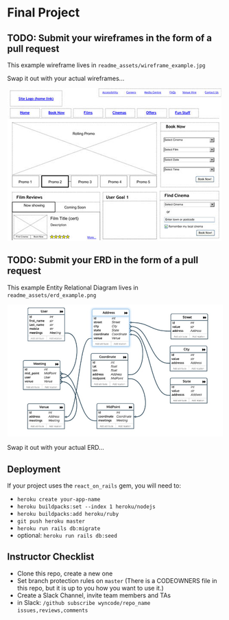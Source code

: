 # Final Project

## TODO: Submit your wireframes in the form of a pull request

This example wireframe lives in `readme_assets/wireframe_example.jpg`

Swap it out with your actual wireframes...

![Wireframe Example](readme_assets/wireframe_example.jpg)

## TODO: Submit your ERD in the form of a pull request

This example Entity Relational Diagram lives in `readme_assets/erd_example.png`

![ERD Example](readme_assets/erd.png)

Swap it out with your actual ERD...

## Deployment

If your project uses the `react_on_rails` gem, you will need to:

* `heroku create your-app-name`
* `heroku buildpacks:set --index 1 heroku/nodejs`
* `heroku buildpacks:add heroku/ruby`
* `git push heroku master`
* `heroku run rails db:migrate`
* optional: `heroku run rails db:seed`

## Instructor Checklist

* Clone this repo, create a new one
* Set branch protection rules on `master` (There is a CODEOWNERS file in this repo, but it is up to you how you want to use it.)
* Create a Slack Channel, invite team members and TAs
* in Slack: `/github subscribe wyncode/repo_name issues,reviews,comments`
